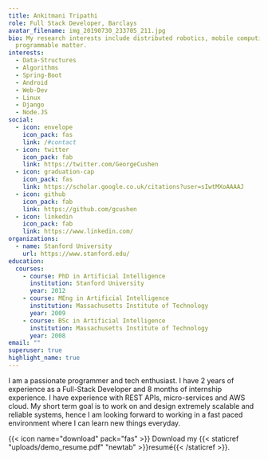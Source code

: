 ```yaml
---
title: Ankitmani Tripathi
role: Full Stack Developer, Barclays
avatar_filename: img_20190730_233705_211.jpg
bio: My research interests include distributed robotics, mobile computing and
  programmable matter.
interests:
  - Data-Structures
  - Algorithms
  - Spring-Boot
  - Android
  - Web-Dev
  - Linux
  - Django
  - Node.JS
social:
  - icon: envelope
    icon_pack: fas
    link: /#contact
  - icon: twitter
    icon_pack: fab
    link: https://twitter.com/GeorgeCushen
  - icon: graduation-cap
    icon_pack: fas
    link: https://scholar.google.co.uk/citations?user=sIwtMXoAAAAJ
  - icon: github
    icon_pack: fab
    link: https://github.com/gcushen
  - icon: linkedin
    icon_pack: fab
    link: https://www.linkedin.com/
organizations:
  - name: Stanford University
    url: https://www.stanford.edu/
education:
  courses:
    - course: PhD in Artificial Intelligence
      institution: Stanford University
      year: 2012
    - course: MEng in Artificial Intelligence
      institution: Massachusetts Institute of Technology
      year: 2009
    - course: BSc in Artificial Intelligence
      institution: Massachusetts Institute of Technology
      year: 2008
email: ""
superuser: true
highlight_name: true
---
```


I am a passionate programmer and tech enthusiast. I have 2 years of experience as a Full-Stack Developer and 8 months of internship experience. I have experience with REST APIs, micro-services and AWS cloud. My short term goal is to work on and design extremely scalable and reliable systems, hence I am looking forward to working in a fast paced environment where I can learn new things everyday.

{{< icon name="download" pack="fas" >}} Download my {{< staticref "uploads/demo_resume.pdf" "newtab" >}}resumé{{< /staticref >}}.
